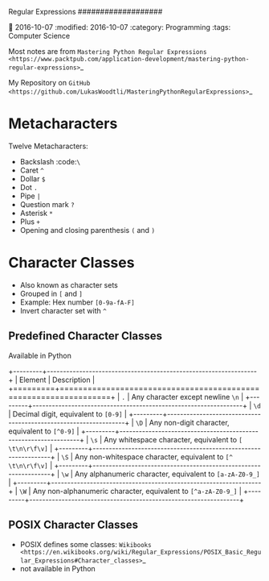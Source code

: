 Regular Expressions
###################

:date: 2016-10-07
:modified: 2016-10-07
:category: Programming
:tags: Computer Science


Most notes are from `Mastering Python Regular Expressions <https://www.packtpub.com/application-development/mastering-python-regular-expressions>`_

My Repository on `GitHub <https://github.com/LukasWoodtli/MasteringPythonRegularExpressions>`_


Metacharacters
==============

Twelve Metacharacters:

- Backslash :code:`\`
- Caret ``^``
- Dollar ``$``
- Dot ``.``
- Pipe ``|``
- Question mark ``?``
- Asterisk ``*``
- Plus ``+``
- Opening and closing parenthesis ``(`` and ``)``


Character Classes
=================

- Also known as character sets
- Grouped in ``[`` and ``]``
- Example: Hex number ``[0-9a-fA-F]``
- Invert character set with ``^``

Predefined Character Classes
----------------------------

Available in Python

+---------+-----------------------------------------------------------------+
| Element | Description                                                     |
+=========+=================================================================+
| ``.``   | Any character except newline ``\n``                             |
+---------+-----------------------------------------------------------------+
| ``\d``  | Decimal digit, equivalent to ``[0-9]``                          |
+---------+-----------------------------------------------------------------+
| ``\D``  | Any non-digit character, equivalent to ``[^0-9]``               |
+---------+-----------------------------------------------------------------+
| ``\s``  | Any whitespace character, equivalent to ``[ \t\n\r\f\v]``       |
+---------+-----------------------------------------------------------------+
| ``\S``  | Any non-whitespace character, equivalent to ``[^ \t\n\r\f\v]``  |
+---------+-----------------------------------------------------------------+
| ``\w``  | Any alphanumeric character, equivalent to ``[a-zA-Z0-9_]``      |
+---------+-----------------------------------------------------------------+
| ``\W``  | Any non-alphanumeric character, equivalent to ``[^a-zA-Z0-9_]`` |
+---------+-----------------------------------------------------------------+


POSIX Character Classes
-----------------------

- POSIX defines some classes: `Wikibooks <https://en.wikibooks.org/wiki/Regular_Expressions/POSIX_Basic_Regular_Expressions#Character_classes>`_
- not available in Python


